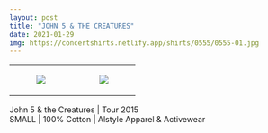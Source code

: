 ```yaml
---
layout: post
title: "JOHN 5 & THE CREATURES"
date: 2021-01-29
img: https://concertshirts.netlify.app/shirts/0555/0555-01.jpg
---
```




<table style="width:100%;"><tr><td style="vertical-align:top;">
      <figure class="tmblr-full" data-orig-height="2048" data-orig-width="1365" data-orig-src="https://concertshirts.netlify.app/shirts/0555/0555-01.jpg"><img src="https://64.media.tumblr.com/6f748ca5c35cf7d10a16c144a3c48c12/f4cb7fb54c85f474-43/s540x810/6d87d3f61fccdfd7f78de594c494591adb5162b7.jpg" data-orig-height="2048" data-orig-width="1365" data-orig-src="https://concertshirts.netlify.app/shirts/0555/0555-01.jpg"/></figure></td>
    <td style="vertical-align:top;">
      <figure class="tmblr-full" data-orig-height="2048" data-orig-width="1365" data-orig-src="https://concertshirts.netlify.app/shirts/0555/0555-02.jpg"><img src="https://64.media.tumblr.com/8d212d2ccae12c4b59eaefc27538c693/f4cb7fb54c85f474-e7/s540x810/0375bba95b5e430e5dff01e43771ec45ecd121ca.jpg" data-orig-height="2048" data-orig-width="1365" data-orig-src="https://concertshirts.netlify.app/shirts/0555/0555-02.jpg"/></figure></td>
  </tr></table><p>
  John 5 &amp; the Creatures | Tour 2015<br/>SMALL | 100% Cotton | Alstyle Apparel &amp; Activewear
</p>
